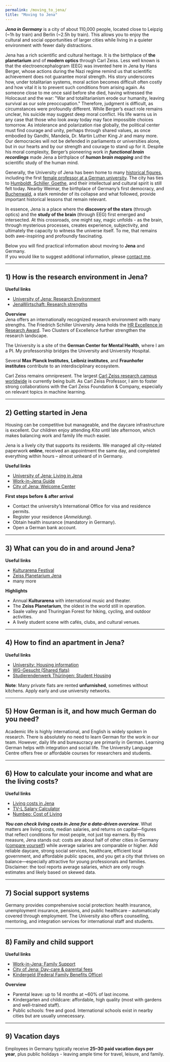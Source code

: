 ```yaml
---
permalink: /moving_to_jena/
title: "Moving to Jena"
---
```


***Jena in Germany*** is a city of about 110,000 people, located close to Leipzig (~1h by train) and Berlin (~2.5h by train). This allows you to enjoy the cultural and social opportunities of larger cities while living in a quieter environment with fewer daily distractions.  

Jena has a rich scientific and cultural heritage. It is the birthplace of **the planetarium** and of **modern optics** through Carl Zeiss. Less well known is that the electroencephalogram (EEG) was invented here in Jena by Hans Berger, whose actions during the Nazi regime remind us that scientific achievement does not guarantee moral strength. His story underscores how, under totalitarian systems, moral action becomes difficult often costly and how vital it is to prevent such conditions from arising again. As someone close to me once said before she died, having witnessed the Holocaust and the war: "War and totalitarianism erode our humanity, leaving survival as our sole preoccupation." Therefore, judgment is difficult, as circumstances were profoundly different. While Berger’s exact role remains unclear, his suicide may suggest deep moral conflict. His life warns us in any case that those who look away today may face impossible choices tomorrow. As intolerance and polarization rise globally, the political center must find courage and unity, perhaps through shared values, as once embodied by Gandhi, Mandela, Dr. Martin Luther King Jr and many more. Our democracies will not be defended in parliaments or universities alone, but in our hearts and by our strength and courage to stand up for it. Despite his moral complexity, Berger’s pioneering work in ***functional brain recordings*** made Jena a birthplace of ***human brain mapping*** and the scientific study of the human mind.

Generally, the University of Jena has been home to many [historical figures](https://www.uni-jena.de/en/109868/famous-university-teachers-and-students-from-the-history-of-the-university-of-jena-selection), including the first [female professor at a German university](https://www.uni-jena.de/en/213543/the-first-female-professor-at-a-german-university). The city has ties to [Humboldt, Schiller, Goethe](https://communities.springernature.com/posts/humboldt-s-living-legacy-in-jena-germany), and their intellectual and cultural spirit is still felt today. Nearby Weimar, the birthplace of Germany’s first democracy, and [Buchenwald](https://www.buchenwald.de/en/geschichte/chronologie/konzentrationslager), a stark reminder of its collapse and what followed, provide important historical lessons that remain relevant.  

In essence, Jena is a place where the **discovery of the stars** (through optics) and the **study of the brain** (through EEG) first emerged and intersected. At this crossroads, one might say, magic unfolds - as the brain, through mysterious processes, creates experience, subjectivity, and ultimately the capacity to witness the universe itself. To me, that remains both awe-inspiring and profoundly fascinating.

Below you will find practical information about moving to **Jena** and Germany.  
If you would like to suggest additional information, please [contact me](mailto:dr.thomas.wolfers@gmail.com).

---

## 1) How is the research environment in Jena?

**Useful links**  
- [University of Jena: Research Environment](https://www.jenaversum.de/jenaversum/research/?lang=en)  
- [JenaWirtschaft: Research strengths](https://www.jenawirtschaft.de/en/location/research/)

**Overview**  
Jena offers an internationally recognized research environment with many strengths. The Friedrich Schiller University Jena holds the [HR Excellence in Research Award](https://www.uni-jena.de/en/243628/hr-excellence-in-research-award). Two Clusters of Excellence further strengthen the research landscape.  

The University is a site of the **German Center for Mental Health**, where I am a PI. My professorship bridges the University and University Hospital.  

Several **Max Planck Institutes**, **Leibniz institutes**, and **Fraunhofer institutes** contribute to an interdisciplinary ecosystem.  

Carl Zeiss remains omnipresent. The largest [Carl Zeiss research campus worldwide](https://www.zeiss.de/corporate/ueber-zeiss/gegenwart/daten-fakten/zeiss-standorte/jena.html) is currently being built. As Carl Zeiss Professor, I aim to foster strong collaborations with the Carl Zeiss Foundation & Company, especially on relevant topics in machine learning.  

---

## 2) Getting started in Jena

Housing can be competitive but manageable, and the daycare infrastructure is excellent. Our children enjoy attending *Kita* until late afternoon, which makes balancing work and family life much easier.  

Jena is a lively city that supports its residents. We managed all city-related paperwork **online**, received an appointment the same day, and completed everything within hours – almost unheard of in Germany.  

**Useful links**  
- [University of Jena: Living in Jena](https://www.uni-jena.de/en/1965/living-in-jena) 
- [Work-in-Jena Guide](https://www.work-in-jena.de/en/living-in-jena/)  
- [City of Jena: Welcome Center](https://neu.jena.de/en/node/51) 

**First steps before & after arrival**  
- Contact the university’s International Office for visa and residence permits.
- Register your residence (*Anmeldung*).  
- Obtain health insurance (mandatory in Germany).  
- Open a German bank account.  

---

## 3) What can you do in and around Jena?

**Useful links**  
- [Kulturarena Festival](https://de.wikipedia.org/wiki/Kulturarena)  
- [Zeiss Planetarium Jena](https://planetarium-jena.de/)  
- many more

**Highlights**  
- Annual **Kulturarena** with international music and theater.  
- The **Zeiss Planetarium**, the oldest in the world still in operation.  
- Saale valley and Thuringian Forest for hiking, cycling, and outdoor activities.  
- A lively student scene with cafés, clubs, and cultural venues.  

---

## 4) How to find an apartment in Jena?

**Useful links**  
- [University: Housing information](https://www.uni-jena.de/en/59378/finding-an-accomodation-in-jena)  
- [WG-Gesucht (Shared flats)](https://www.wg-gesucht.de/en/)  
- [Studierendenwerk Thüringen: Student Housing](https://www.stw-thueringen.de/en/housing/)  

**Note**: Many private flats are rented **unfurnished**, sometimes without kitchens. Apply early and use university networks.  

---

## 5) How German is it, and how much German do you need?

Academic life is highly international, and English is widely spoken in research. There is absolutely no need to learn German for the work in our team. However, daily life and bureaucracy are primarily in German. Learning German helps with integration and social life. The University Language Centre offers free or affordable courses for researchers and students.  

---

## 6) How to calculate your income and what are the living costs? 

**Useful links**
- [Living costs in Jena](https://livingcost.org/cost)  
- [TV-L Salary Calculator](https://oeffentlicher-dienst.info/c/t/rechner/tv-l/west?id=tv-l-2025)  
- [Numbeo: Cost of Living](https://www.numbeo.com/cost-of-living)
  
***You can check living costs in Jena for a data-driven overview***. What matters are living costs, median salaries, and returns on capital—figures that reflect conditions for most people, not just top earners. By this measure, Jena stands out: costs are about half of other cities in Germany ([compare yourself](https://livingcost.org/cost)) while average salaries are comparable or higher. Add reliable daycare, strong social services, healthcare, efficient local government, and affordable public spaces, and you get a city that thrives on balance—especially attractive for young professionals and families. Disclaimer: the tool reports average salaries, which are only rough estimates and likely based on skewed data.

---

## 7) Social support systems

Germany provides comprehensive social protection: health insurance, unemployment insurance, pensions, and public healthcare – automatically covered through employment. The University also offers counselling, mentoring, and integration services for international staff and students.  

---

## 8) Family and child support

**Useful links**  
- [Work-in-Jena: Family Support](https://www.work-in-jena.de/en/living-in-jena/family/)  
- [City of Jena: Day-care & parental fees](https://service.jena.de/en/day-care-fees-and-parental-fee-calculation)  
- [Kindergeld (Federal Family Benefits Office)](https://www.arbeitsagentur.de/familie-und-kinder/kindergeld)  

**Overview**  
- Parental leave: up to 14 months at ~60% of last income.  
- Kindergarten and childcare: affordable, high quality (most with gardens and well-trained staff).  
- Public schools: free and good. International schools exist in nearby cities but are usually unnecessary.  

---

## 9) Vacation days

Employees in Germany typically receive **25–30 paid vacation days per year**, plus public holidays - leaving ample time for travel, leisure, and family.  
